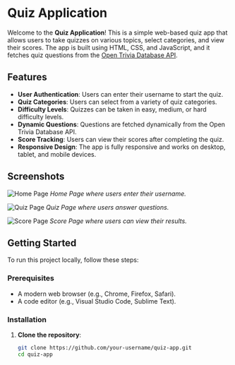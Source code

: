 # Quiz Application

Welcome to the **Quiz Application**! This is a simple web-based quiz app that allows users to take quizzes on various topics, select categories, and view their scores. The app is built using HTML, CSS, and JavaScript, and it fetches quiz questions from the [Open Trivia Database API](https://opentdb.com/).

## Features

- **User Authentication**: Users can enter their username to start the quiz.
- **Quiz Categories**: Users can select from a variety of quiz categories.
- **Difficulty Levels**: Quizzes can be taken in easy, medium, or hard difficulty levels.
- **Dynamic Questions**: Questions are fetched dynamically from the Open Trivia Database API.
- **Score Tracking**: Users can view their scores after completing the quiz.
- **Responsive Design**: The app is fully responsive and works on desktop, tablet, and mobile devices.

## Screenshots

![Home Page](screenshots/home.png)
*Home Page where users enter their username.*

![Quiz Page](screenshots/quiz.png)
*Quiz Page where users answer questions.*

![Score Page](screenshots/score.png)
*Score Page where users can view their results.*

## Getting Started

To run this project locally, follow these steps:

### Prerequisites

- A modern web browser (e.g., Chrome, Firefox, Safari).
- A code editor (e.g., Visual Studio Code, Sublime Text).

### Installation

1. **Clone the repository**:
   ```bash
   git clone https://github.com/your-username/quiz-app.git
   cd quiz-app
